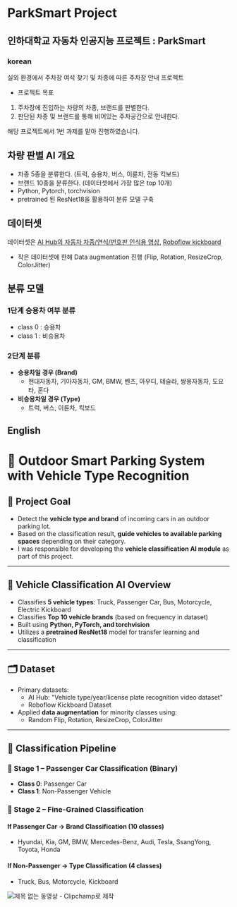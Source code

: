 # ParkSmart Project
## 인하대학교 자동차 인공지능 프로젝트 : ParkSmart
### korean
실외 환경에서 주차장 여석 찾기 및 차종에 따른 주차장 안내 프로젝트

+ 프로젝트 목표
1. 주차장에 진입하는 차량의 차종, 브랜드를 판별한다.
2. 판단된 차종 및 브랜드를 통해 비어있는 주차공간으로 안내한다.

해당 프로젝트에서 1번 과제를 맡아 진행하였습니다.

## 차량 판별 AI 개요
+ 차종 5종을 분류한다. (트럭, 승용차, 버스, 이륜차, 전동 킥보드)
+ 브랜드 10종을 분류한다. (데이터셋에서 가장 많은 top 10개)
+ Python, Pytorch, torchvision
+ pretrained 된 ResNet18을 활용하여 분류 모델 구축

## 데이터셋
데이터셋은 [AI Hub의 자동차 차종/연식/번호판 인식용 영상](https://www.aihub.or.kr/aihubdata/data/view.do?currMenu=115&topMenu=100&dataSetSn=172),
[Roboflow kickboard](https://universe.roboflow.com/inha-univ-vgzgz/kickboard-ibhkj/browse?queryText=&pageSize=50&startingIndex=0&browseQuery=true)

+ 작은 데이터셋에 한해 Data augmentation 진행 (Flip, Rotation, ResizeCrop, ColorJitter)

## 분류 모델
### 1단계 승용차 여부 분류
- class 0 : 승용차
- class 1 : 비승용차

### 2단계 분류
- **승용차일 경우 (Brand)**  
  - 현대자동차, 기아자동차, GM, BMW, 벤츠, 아우디, 테슬라, 쌍용자동차, 도요타, 혼다
- **비승용차일 경우 (Type)**  
  - 트럭, 버스, 이륜차, 킥보드
 

## English
# 🚗 Outdoor Smart Parking System with Vehicle Type Recognition

## 🎯 Project Goal

- Detect the **vehicle type and brand** of incoming cars in an outdoor parking lot.
- Based on the classification result, **guide vehicles to available parking spaces** depending on their category.
- I was responsible for developing the **vehicle classification AI module** as part of this project.

---

## 🤖 Vehicle Classification AI Overview

- Classifies **5 vehicle types**: Truck, Passenger Car, Bus, Motorcycle, Electric Kickboard
- Classifies **Top 10 vehicle brands** (based on frequency in dataset)
- Built using **Python, PyTorch, and torchvision**
- Utilizes a **pretrained ResNet18** model for transfer learning and classification

---

## 🗂️ Dataset

- Primary datasets:
  - AI Hub: "Vehicle type/year/license plate recognition video dataset"
  - Roboflow Kickboard Dataset
- Applied **data augmentation** for minority classes using:
  - Random Flip, Rotation, ResizeCrop, ColorJitter

---

## 🧠 Classification Pipeline

### 🔹 Stage 1 – Passenger Car Classification (Binary)
- **Class 0**: Passenger Car  
- **Class 1**: Non-Passenger Vehicle

### 🔹 Stage 2 – Fine-Grained Classification

#### If Passenger Car → **Brand Classification** (10 classes)
- Hyundai, Kia, GM, BMW, Mercedes-Benz, Audi, Tesla, SsangYong, Toyota, Honda

#### If Non-Passenger → **Type Classification** (4 classes)
- Truck, Bus, Motorcycle, Kickboard

  
 ![제목 없는 동영상 - Clipchamp로 제작](https://github.com/user-attachments/assets/c30c4c73-da94-4cc0-8c94-49d5d4a5b721)

